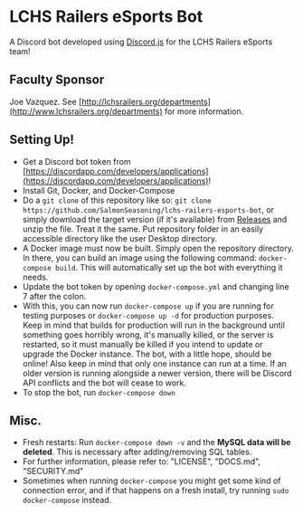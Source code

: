# LCHS Railers eSports Bot
A Discord bot developed using [Discord.js](https://discord.js.org) for the LCHS Railers eSports team!

## Faculty Sponsor
Joe Vazquez. See [http://lchsrailers.org/departments](http://www.lchsrailers.org/departments) for more information.

## Setting Up!
- Get a Discord bot token from [https://discordapp.com/developers/applications](https://discordapp.com/developers/applications)!
- Install Git, Docker, and Docker-Compose
- Do a `git clone` of this repository like so: `git clone https://github.com/SalmonSeasoning/lchs-railers-esports-bot`, or simply download the target version (if it's available) from [Releases](https://github.com/SalmonSeasoning/lchs-railers-esports-bot/releases) and unzip the file. Treat it the same. Put repository folder in an easily accessible directory like the user Desktop directory.
- A Docker image must now be built. Simply open the repository directory. In there, you can build an image using the following command: `docker-compose build`. This will automatically set up the bot with everything it needs.
- Update the bot token by opening `docker-compose.yml` and changing line 7 after the colon.
- With this, you can now run `docker-compose up` if you are running for testing purposes or `docker-compose up -d` for production purposes. Keep in mind that builds for production will run in the background until something goes horribly wrong, it's manually killed, or the server is restarted, so it must manually be killed if you intend to update or upgrade the Docker instance. The bot, with a little hope, should be online! Also keep in mind that only one instance can run at a time. If an older version is running alongside a newer version, there will be Discord API conflicts and the bot will cease to work.
- To stop the bot, run `docker-compose down`

## Misc.
- Fresh restarts: Run `docker-compose down -v` and the **MySQL data will be deleted**. This is necessary after adding/removing SQL tables.
- For further information, please refer to: "LICENSE", "DOCS.md", "SECURITY.md"
- Sometimes when running `docker-compose` you might get some kind of connection error, and if that happens on a fresh install, try running `sudo docker-compose` instead.
